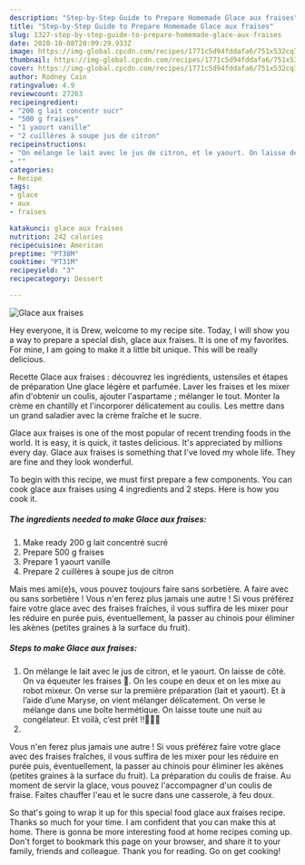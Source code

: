 ```yaml
---
description: "Step-by-Step Guide to Prepare Homemade Glace aux fraises"
title: "Step-by-Step Guide to Prepare Homemade Glace aux fraises"
slug: 1327-step-by-step-guide-to-prepare-homemade-glace-aux-fraises
date: 2020-10-08T20:09:29.933Z
image: https://img-global.cpcdn.com/recipes/1771c5d94fddafa6/751x532cq70/glace-aux-fraises-photo-principale-de-la-recette.jpg
thumbnail: https://img-global.cpcdn.com/recipes/1771c5d94fddafa6/751x532cq70/glace-aux-fraises-photo-principale-de-la-recette.jpg
cover: https://img-global.cpcdn.com/recipes/1771c5d94fddafa6/751x532cq70/glace-aux-fraises-photo-principale-de-la-recette.jpg
author: Rodney Cain
ratingvalue: 4.9
reviewcount: 27263
recipeingredient:
- "200 g lait concentr sucr"
- "500 g fraises"
- "1 yaourt vanille"
- "2 cuillères à soupe jus de citron"
recipeinstructions:
- "On mélange le lait avec le jus de citron, et le yaourt. On laisse de côté. On va équeuter les fraises 🍓. On les coupe en deux et on les mixe au robot mixeur. On verse sur la première préparation (lait et yaourt). Et à l’aide d’une Maryse, on vient mélanger délicatement. On verse le mélange dans une boîte hermétique. On laisse toute une nuit au congélateur. Et voilà, c’est prêt !!🍦🍦🍓"
- ""
categories:
- Recipe
tags:
- glace
- aux
- fraises

katakunci: glace aux fraises 
nutrition: 242 calories
recipecuisine: American
preptime: "PT38M"
cooktime: "PT31M"
recipeyield: "3"
recipecategory: Dessert

---
```



![Glace aux fraises](https://img-global.cpcdn.com/recipes/1771c5d94fddafa6/751x532cq70/glace-aux-fraises-photo-principale-de-la-recette.jpg)

Hey everyone, it is Drew, welcome to my recipe site. Today, I will show you a way to prepare a special dish, glace aux fraises. It is one of my favorites. For mine, I am going to make it a little bit unique. This will be really delicious.

Recette Glace aux fraises : découvrez les ingrédients, ustensiles et étapes de préparation Une glace légère et parfumée. Laver les fraises et les mixer afin d&#39;obtenir un coulis, ajouter l&#39;aspartame ; mélanger le tout. Monter la crème en chantilly et l&#39;incorporer délicatement au coulis. Les mettre dans un grand saladier avec la crème fraîche et le sucre.

Glace aux fraises is one of the most popular of recent trending foods in the world. It is easy, it is quick, it tastes delicious. It's appreciated by millions every day. Glace aux fraises is something that I've loved my whole life. They are fine and they look wonderful.


To begin with this recipe, we must first prepare a few components. You can cook glace aux fraises using 4 ingredients and 2 steps. Here is how you cook it.

<!--inarticleads1-->

##### The ingredients needed to make Glace aux fraises:

1. Make ready 200 g lait concentré sucré
1. Prepare 500 g fraises
1. Prepare 1 yaourt vanille
1. Prepare 2 cuillères à soupe jus de citron


Mais mes ami(e)s, vous pouvez toujours faire sans sorbetière. A faire avec ou sans sorbetière ! Vous n&#39;en ferez plus jamais une autre ! Si vous préférez faire votre glace avec des fraises fraîches, il vous suffira de les mixer pour les réduire en purée puis, éventuellement, la passer au chinois pour éliminer les akènes (petites graines à la surface du fruit). 

<!--inarticleads2-->

##### Steps to make Glace aux fraises:

1. On mélange le lait avec le jus de citron, et le yaourt. On laisse de côté. On va équeuter les fraises 🍓. On les coupe en deux et on les mixe au robot mixeur. On verse sur la première préparation (lait et yaourt). Et à l’aide d’une Maryse, on vient mélanger délicatement. On verse le mélange dans une boîte hermétique. On laisse toute une nuit au congélateur. Et voilà, c’est prêt !!🍦🍦🍓
1. 


Vous n&#39;en ferez plus jamais une autre ! Si vous préférez faire votre glace avec des fraises fraîches, il vous suffira de les mixer pour les réduire en purée puis, éventuellement, la passer au chinois pour éliminer les akènes (petites graines à la surface du fruit). La préparation du coulis de fraise. Au moment de servir la glace, vous pouvez l&#39;accompagner d&#39;un coulis de fraise. Faites chauffer l&#39;eau et le sucre dans une casserole, à feu doux. 

So that's going to wrap it up for this special food glace aux fraises recipe. Thanks so much for your time. I am confident that you can make this at home. There is gonna be more interesting food at home recipes coming up. Don't forget to bookmark this page on your browser, and share it to your family, friends and colleague. Thank you for reading. Go on get cooking!
